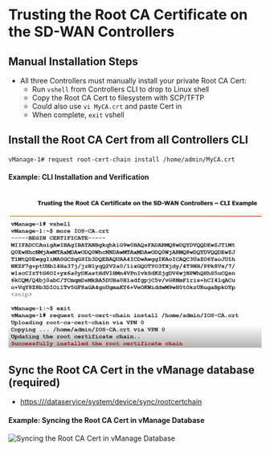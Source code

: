 # Trusting the Root CA Certificate on the SD-WAN Controllers

## Manual Installation Steps

- All three Controllers must manually install your private Root CA Cert:
  - Run `vshell` from Controllers CLI to drop to Linux shell
  - Copy the Root CA Cert to filesystem with SCP/TFTP
  - Could also use `vi MyCA.crt` and paste Cert in
  - When complete, `exit` vshell

## Install the Root CA Cert from all Controllers CLI

```shell
vManage-1# request root-cert-chain install /home/admin/MyCA.crt
```
#### Example: CLI Installation and Verification

![Trusting the Root CA Certificate - CLI Example](../images/Trusting_Root_CA_on_Controllers.png)

## Sync the Root CA Cert in the vManage database (required)

- [https://<vManage-ip-address>/dataservice/system/device/sync/rootcertchain](https://<vManage-ip-address>/dataservice/system/device/sync/rootcertchain)

#### Example: Syncing the Root CA Cert in vManage Database

![Syncing the Root CA Cert in vManage Database](../images/Syncing_Root_CA_Cert.png)